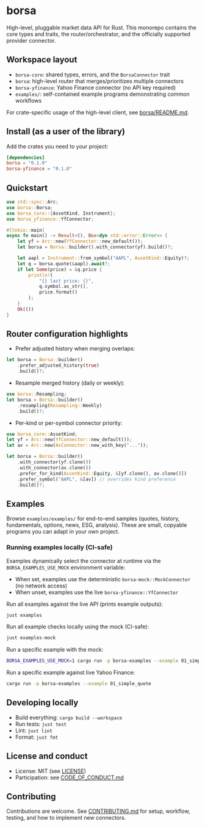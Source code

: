 # borsa

High-level, pluggable market data API for Rust. This monorepo contains the core types and traits, the router/orchestrator, and the officially supported provider connector.

## Workspace layout

- `borsa-core`: shared types, errors, and the `BorsaConnector` trait
- `borsa`: high-level router that merges/prioritizes multiple connectors
- `borsa-yfinance`: Yahoo Finance connector (no API key required)
- `examples/`: self-contained example programs demonstrating common workflows

For crate-specific usage of the high-level client, see [borsa/README.md](https://github.com/borsaorg/borsa/blob/main/borsa/README.md).

## Install (as a user of the library)

Add the crates you need to your project:

```toml
[dependencies]
borsa = "0.1.0"
borsa-yfinance = "0.1.0"

```

## Quickstart

```rust
use std::sync::Arc;
use borsa::Borsa;
use borsa_core::{AssetKind, Instrument};
use borsa_yfinance::YfConnector;

#[tokio::main]
async fn main() -> Result<(), Box<dyn std::error::Error>> {
    let yf = Arc::new(YfConnector::new_default());
    let borsa = Borsa::builder().with_connector(yf).build()?;

    let aapl = Instrument::from_symbol("AAPL", AssetKind::Equity)?;
    let q = borsa.quote(&aapl).await?;
    if let Some(price) = &q.price {
        println!(
            "{} last price: {}",
            q.symbol.as_str(),
            price.format()
        );
    }
    Ok(())
}
```

## Router configuration highlights

- Prefer adjusted history when merging overlaps:

```rust
let borsa = Borsa::builder()
    .prefer_adjusted_history(true)
    .build()?;
```

- Resample merged history (daily or weekly):

```rust
use borsa::Resampling;
let borsa = Borsa::builder()
    .resampling(Resampling::Weekly)
    .build()?;
```

- Per-kind or per-symbol connector priority:

```rust
use borsa_core::AssetKind;
let yf = Arc::new(YfConnector::new_default());
let av = Arc::new(AvConnector::new_with_key("..."));

let borsa = Borsa::builder()
    .with_connector(yf.clone())
    .with_connector(av.clone())
    .prefer_for_kind(AssetKind::Equity, &[yf.clone(), av.clone()])
    .prefer_symbol("AAPL", &[av]) // overrides kind preference
    .build()?;
```

## Examples

Browse `examples/examples/` for end-to-end samples (quotes, history, fundamentals, options, news, ESG, analysis). These are small, copyable programs you can adapt in your own project.

### Running examples locally (CI-safe)

Examples dynamically select the connector at runtime via the `BORSA_EXAMPLES_USE_MOCK` environment variable:

- When set, examples use the deterministic `borsa-mock::MockConnector` (no network access)
- When unset, examples use the live `borsa-yfinance::YfConnector`

Run all examples against the live API (prints example outputs):

```bash
just examples
```

Run all example checks locally using the mock (CI-safe):

```bash
just examples-mock
```

Run a specific example with the mock:

```bash
BORSA_EXAMPLES_USE_MOCK=1 cargo run -p borsa-examples --example 01_simple_quote
```

Run a specific example against live Yahoo Finance:

```bash
cargo run -p borsa-examples --example 01_simple_quote
```

## Developing locally

- Build everything: `cargo build --workspace`
- Run tests: `just test`
- Lint: `just lint`
- Format: `just fmt`

## License and conduct

- License: MIT (see [LICENSE](https://github.com/borsaorg/borsa/blob/main/LICENSE))
- Participation: see [CODE_OF_CONDUCT.md](https://github.com/borsaorg/borsa/blob/main/CODE_OF_CONDUCT.md)

## Contributing

Contributions are welcome. See [CONTRIBUTING.md](https://github.com/borsaorg/borsa/blob/main/CONTRIBUTING.md) for setup, workflow, testing, and how to implement new connectors.
